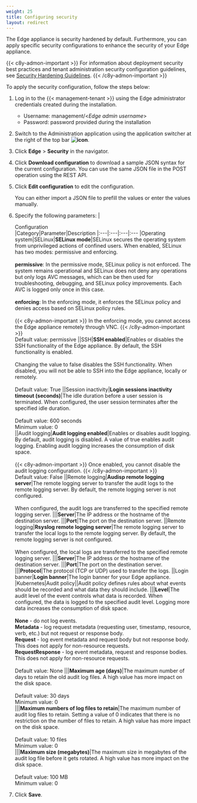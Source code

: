 ```yaml
---
weight: 25
title: Configuring security
layout: redirect
---
```


The Edge appliance is security hardened by default.
Furthermore, you can apply specific security configurations to enhance the security of your Edge appliance.

{{< c8y-admon-important >}}
For information about deployment security best practices and tenant administration security configuration guidelines, see <a href="/files/edge/10-13-0_Security_Hardening_Guidelines_guide.pdf" target="_blank">Security Hardening Guidelines</a>.
{{< /c8y-admon-important >}}

To apply the security configuration, follow the steps below: 

1. Log in to the {{< management-tenant >}} using the Edge administrator credentials created during the installation.

   - Username: management/<*Edge admin username*>
   - Password: password provided during the installation
   
2. Switch to the Administration application using the application switcher at the right of the top bar **<img class="Default" src="/images/icons/switcher-icon.png" alt="icon" style="display: inline; float: none">**.

3. Click **Edge** > **Security** in the navigator.

4. Click **Download configuration** to download a sample JSON syntax for the current configuration. You can use the same JSON file in the POST operation using the REST API.

5. Click **Edit configuration** to edit the configuration. 

   You can either import a JSON file to prefill the values or enter the values manually.

6. Specify the following parameters:
    |<div style="width:100px">Configuration</div>|Category|Parameter|Description
    |:---|:---|:---|:---
    |Operating system|SELinux|**SELinux mode**|SELinux secures the operating system from unprivileged actions of confined users. When enabled, SELinux has two modes: permissive and enforcing.<br><br>**permissive**: In the permissive mode, SELinux policy is not enforced. The system remains operational and SELinux does not deny any operations but only logs AVC messages, which can be then used for troubleshooting, debugging, and SELinux policy improvements. Each AVC is logged only once in this case.<br><br>**enforcing**: In the enforcing mode, it enforces the SELinux policy and denies access based on SELinux policy rules.<br><br>{{< c8y-admon-important >}}
In the enforcing mode, you cannot access the Edge appliance remotely through VNC.
    {{< /c8y-admon-important >}}<br>Default value: permissive
    ||SSH|**SSH enabled**|Enables or disables the SSH functionality of the Edge appliance. By default, the SSH functionality is enabled.<br><br>Changing the value to false disables the SSH functionality. When disabled, you will not be able to SSH into the Edge appliance, locally or remotely.<br><br>Default value: True
    ||Session inactivity|**Login sessions inactivity timeout (seconds)**|The idle duration before a user session is terminated. When configured, the user session terminates after the specified idle duration.<br><br>Default value: 600 seconds<br>Minimum value: 0<br>
    ||Audit logging|**Audit logging enabled**|Enables or disables audit logging. By default, audit logging is disabled. A value of true enables audit logging. Enabling audit logging increases the consumption of disk space.<br><br>{{< c8y-admon-important >}}
Once enabled, you cannot disable the audit logging configuration.
    {{< /c8y-admon-important >}}<br>Default value: False
    ||Remote logging|**Audisp remote logging server**|The remote logging server to transfer the audit logs to the remote logging server. By default, the remote logging server is not configured.<br><br> When configured, the audit logs are transferred to the specified remote logging server.
    |||**Server**|The IP address or the hostname of the destination server.
    |||**Port**|The port on the destination server.
    ||Remote logging|**Rsyslog remote logging server**|The remote logging server to transfer the local logs to the remote logging server. By default, the remote logging server is not configured.<br><br> When configured, the local logs are transferred to the specified remote logging server.
    |||**Server**|The IP address or the hostname of the destination server.
    |||**Port**|The port on the destination server.
    |||**Protocol**|The protocol (TCP or UDP) used to transfer the logs.
    ||Login banner|**Login banner**|The login banner for your Edge appliance.
    |Kubernetes|Audit policy||Audit policy defines rules about what events should be recorded and what data they should include.
    |||**Level**|The audit level of the event controls what data is recorded. When configured, the data is logged to the specified audit level. Logging more data increases the consumption of disk space. <br><br>**None** - do not log events.<br>**Metadata** - log request metadata (requesting user, timestamp, resource, verb, etc.) but not request or response body.<br>**Request** - log event metadata and request body but not response body. This does not apply for non-resource requests.<br>**RequestResponse** - log event metadata, request and response bodies. This does not apply for non-resource requests.<br><br>Default value: None
    |||**Maximum age (days)**|The maximum number of days to retain the old audit log files. A high value has more impact on the disk space.<br><br>Default value: 30 days<br>Minimum value: 0<br>
      |||**Maximum numbers of log files to retain**|The maximum number of audit log files to retain. Setting a value of 0 indicates that there is no restriction on the number of files to retain. A high value has more impact on the disk space.<br><br>Default value: 10 files<br>Minimum value: 0<br>
      |||**Maximum size (megabytes)**|The maximum size in megabytes of the audit log file before it gets rotated. A high value has more impact on the disk space.<br><br>Default value: 100 MB<br>Minimum value: 0<br>
    
7. Click **Save**.